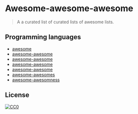 # Awesome-awesome-awesome

> A a curated list of curated lists of awesome lists.

## Programming languages

- [awesome](https://github.com/sindresorhus/awesome)
- [awesome-awesome](https://github.com/emijrp/awesome-awesome)
- [awesome-awesome](https://github.com/erichs/awesome-awesome)
- [awesome-awesome](https://github.com/erichs/awesome-awesome)
- [awesome-awesome](https://github.com/oyvindrobertsen/awesome-awesome)
- [awesome-awesomes](https://github.com/fleveque/awesome-awesomes)
- [awesome-awesomness](https://github.com/bayandin/awesome-awesomeness)



## License

[![CC0](http://i.creativecommons.org/p/zero/1.0/88x31.png)](http://creativecommons.org/publicdomain/zero/1.0/)
